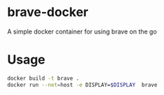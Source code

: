 # brave-docker
A simple docker container for using brave on the go

# Usage
```bash
docker build -t brave .
docker run --net=host -e DISPLAY=$DISPLAY  brave
```

